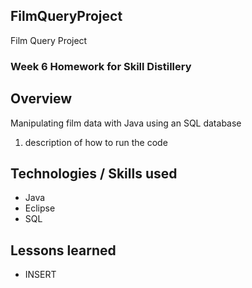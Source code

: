 ## FilmQueryProject

Film Query Project 

### Week 6 Homework for Skill Distillery 

## Overview 

Manipulating film data with Java using an SQL database 

1. description of how to run the code 

## Technologies / Skills used 
* Java 
* Eclipse 
* SQL

## Lessons learned 
* INSERT
